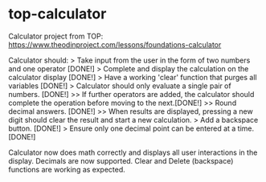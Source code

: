 # top-calculator
Calculator project from TOP:
https://www.theodinproject.com/lessons/foundations-calculator

Calculator should:
    > Take input from the user in the form of two numbers and one operator [DONE!]
    > Complete and display the calculation on the calculator display [DONE!]
    > Have a working 'clear' function that purges all variables [DONE!]
    > Calculator should only evaluate a single pair of numbers. [DONE!]
        >> If further operators are added, the calculator should complete the operation before moving to the next.[DONE!]
        >> Round decimal answers. [DONE!]
        >> When results are displayed, pressing a new digit should clear the result and start a new calculation. 
    > Add a backspace button. [DONE!]
    > Ensure only one decimal point can be entered at a time. [DONE!]

Calculator now does math correctly and displays all user interactions in the display. Decimals are now supported. Clear and Delete (backspace) functions are working as expected.     